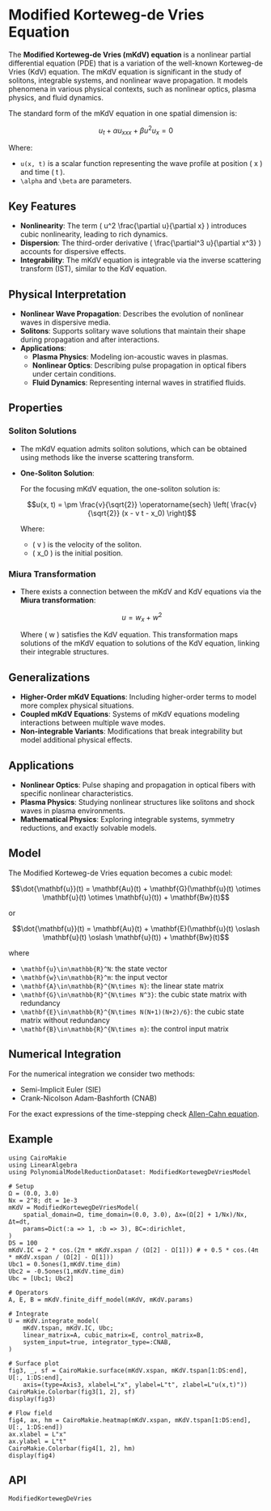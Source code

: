 # Modified Korteweg-de Vries Equation

The **Modified Korteweg-de Vries (mKdV) equation** is a nonlinear partial differential equation (PDE) that is a variation of the well-known Korteweg-de Vries (KdV) equation. The mKdV equation is significant in the study of solitons, integrable systems, and nonlinear wave propagation. It models phenomena in various physical contexts, such as nonlinear optics, plasma physics, and fluid dynamics.

The standard form of the mKdV equation in one spatial dimension is:

```math
u_t + \alpha u_{xxx} + \beta u^2u_{x} = 0
```

Where:

- `` u(x, t) `` is a scalar function representing the wave profile at position \( x \) and time \( t \).
- ``\alpha`` and ``\beta`` are parameters.

## Key Features

- **Nonlinearity**: The term \( u^2 \frac{\partial u}{\partial x} \) introduces cubic nonlinearity, leading to rich dynamics.
- **Dispersion**: The third-order derivative \( \frac{\partial^3 u}{\partial x^3} \) accounts for dispersive effects.
- **Integrability**: The mKdV equation is integrable via the inverse scattering transform (IST), similar to the KdV equation.

## Physical Interpretation

- **Nonlinear Wave Propagation**: Describes the evolution of nonlinear waves in dispersive media.
- **Solitons**: Supports solitary wave solutions that maintain their shape during propagation and after interactions.
- **Applications**:
  - **Plasma Physics**: Modeling ion-acoustic waves in plasmas.
  - **Nonlinear Optics**: Describing pulse propagation in optical fibers under certain conditions.
  - **Fluid Dynamics**: Representing internal waves in stratified fluids.

## Properties

### Soliton Solutions

- The mKdV equation admits soliton solutions, which can be obtained using methods like the inverse scattering transform.
- **One-Soliton Solution**:

  For the focusing mKdV equation, the one-soliton solution is:

  ```math
  u(x, t) = \pm \frac{v}{\sqrt{2}} \operatorname{sech} \left( \frac{v}{\sqrt{2}} (x - v t - x_0) \right)
  ```

  Where:

  - \( v \) is the velocity of the soliton.
  - \( x_0 \) is the initial position.

### Miura Transformation

- There exists a connection between the mKdV and KdV equations via the **Miura transformation**:

  ```math
  u = w_x + w^2
  ```

  Where \( w \) satisfies the KdV equation. This transformation maps solutions of the mKdV equation to solutions of the KdV equation, linking their integrable structures.

## Generalizations

- **Higher-Order mKdV Equations**: Including higher-order terms to model more complex physical situations.
- **Coupled mKdV Equations**: Systems of mKdV equations modeling interactions between multiple wave modes.
- **Non-integrable Variants**: Modifications that break integrability but model additional physical effects.

## Applications

- **Nonlinear Optics**: Pulse shaping and propagation in optical fibers with specific nonlinear characteristics.
- **Plasma Physics**: Studying nonlinear structures like solitons and shock waves in plasma environments.
- **Mathematical Physics**: Exploring integrable systems, symmetry reductions, and exactly solvable models.

## Model 

The Modified Korteweg-de Vries equation becomes a cubic model:

```math
\dot{\mathbf{u}}(t) = \mathbf{Au}(t) + \mathbf{G}(\mathbf{u}(t) \otimes \mathbf{u}(t) \otimes \mathbf{u}(t)) + \mathbf{Bw}(t)
```

or 

```math
\dot{\mathbf{u}}(t) = \mathbf{Au}(t) + \mathbf{E}(\mathbf{u}(t) \oslash \mathbf{u}(t) \oslash \mathbf{u}(t)) + \mathbf{Bw}(t)
```

where
- ``\mathbf{u}\in\mathbb{R}^N``: the state vector
- ``\mathbf{w}\in\mathbb{R}^m``: the input vector
- ``\mathbf{A}\in\mathbb{R}^{N\times N}``: the linear state matrix
- ``\mathbf{G}\in\mathbb{R}^{N\times N^3}``: the cubic state matrix with redundancy
- ``\mathbf{E}\in\mathbb{R}^{N\times N(N+1)(N+2)/6}``: the cubic state matrix without redundancy
- ``\mathbf{B}\in\mathbb{R}^{N\times m}``: the control input matrix

## Numerical Integration

For the numerical integration we consider two methods:
- Semi-Implicit Euler (SIE)
- Crank-Nicolson Adam-Bashforth (CNAB)

For the exact expressions of the time-stepping check [Allen-Cahn equation](allencahn.md).

## Example

```@example mKdV
using CairoMakie
using LinearAlgebra
using PolynomialModelReductionDataset: ModifiedKortewegDeVriesModel

# Setup
Ω = (0.0, 3.0)
Nx = 2^8; dt = 1e-3
mKdV = ModifiedKortewegDeVriesModel(
    spatial_domain=Ω, time_domain=(0.0, 3.0), Δx=(Ω[2] + 1/Nx)/Nx, Δt=dt,
    params=Dict(:a => 1, :b => 3), BC=:dirichlet,
)
DS = 100
mKdV.IC = 2 * cos.(2π * mKdV.xspan / (Ω[2] - Ω[1])) # + 0.5 * cos.(4π * mKdV.xspan / (Ω[2] - Ω[1]))
Ubc1 = 0.5ones(1,mKdV.time_dim)
Ubc2 = -0.5ones(1,mKdV.time_dim)
Ubc = [Ubc1; Ubc2]

# Operators
A, E, B = mKdV.finite_diff_model(mKdV, mKdV.params)

# Integrate
U = mKdV.integrate_model(
    mKdV.tspan, mKdV.IC, Ubc; 
    linear_matrix=A, cubic_matrix=E, control_matrix=B,
    system_input=true, integrator_type=:CNAB,
)

# Surface plot
fig3, _, sf = CairoMakie.surface(mKdV.xspan, mKdV.tspan[1:DS:end], U[:, 1:DS:end], 
    axis=(type=Axis3, xlabel=L"x", ylabel=L"t", zlabel=L"u(x,t)"))
CairoMakie.Colorbar(fig3[1, 2], sf)
display(fig3)
```

```@example mKdV
# Flow field
fig4, ax, hm = CairoMakie.heatmap(mKdV.xspan, mKdV.tspan[1:DS:end], U[:, 1:DS:end])
ax.xlabel = L"x"
ax.ylabel = L"t"
CairoMakie.Colorbar(fig4[1, 2], hm)
display(fig4)
```

## API

```@docs
ModifiedKortewegDeVries
```